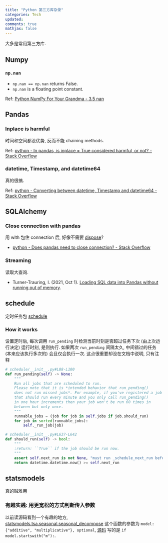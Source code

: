 ```yaml
---
title: "Python 第三方库杂录"
categories: Tech
updated: 
comments: true
mathjax: false
---
```


大多是常用第三方库.

## Numpy

### `np.nan`

- `np.nan == np.nan` returns False.
- `np.nan` is a floating point constant.

Ref: [Python NumPy For Your Grandma - 3.5 nan](https://www.gormanalysis.com/blog/python-numpy-for-your-grandma-3-5-nan)

<!-- more -->

## Pandas

### Inplace is harmful

时间和空间都没优势, 反而不能 chaining methods.

Ref: [python - In pandas, is inplace = True considered harmful, or not? - Stack Overflow](https://stackoverflow.com/questions/45570984/in-pandas-is-inplace-true-considered-harmful-or-not)

### datetime, Timestamp, and datetime64

真的很搞.

Ref: [python - Converting between datetime, Timestamp and datetime64 - Stack Overflow](https://stackoverflow.com/questions/13703720/converting-between-datetime-timestamp-and-datetime64)

## SQLAlchemy

### Close connection with pandas

用 with 包住 connection 后, 好像不需要 [dispose](https://docs.sqlalchemy.org/en/14/core/connections.html#engine-disposal)?

- [python - Does pandas need to close connection? - Stack Overflow](https://stackoverflow.com/questions/42034373/does-pandas-need-to-close-connection/42034432)

### Streaming

读取大查询.

- Turner-Trauring, I. (2021, Oct 1). [Loading SQL data into Pandas without running out of memory](https://pythonspeed.com/articles/pandas-sql-chunking/).

## schedule

定时任务包 [schedule](https://schedule.readthedocs.io/en/stable/)

### How it works

设置定时后, 每次调用 `run_pending` 时检测当前时刻是否超过任务下次 (由上次运行决定) 运行时刻, 是则执行. 如果两次 `run_pending` 间隔太久, 中间错过的任务 (本来应该执行多次的) 会且仅会执行一次. 这点很重要却没在文档中说明, 只有注释

```python
# schedule/__init__.py#L88-L100
def run_pending(self) -> None:
    """
    Run all jobs that are scheduled to run.
    Please note that it is *intended behavior that run_pending()
    does not run missed jobs*. For example, if you've registered a job
    that should run every minute and you only call run_pending()
    in one hour increments then your job won't be run 60 times in
    between but only once.
    """
    runnable_jobs = (job for job in self.jobs if job.should_run)
    for job in sorted(runnable_jobs):
        self._run_job(job)
```

```python
# schedule/__init__.py#L637-L642
def should_run(self) -> bool:
    """
    :return: ``True`` if the job should be run now.
    """
    assert self.next_run is not None, "must run _schedule_next_run before"
    return datetime.datetime.now() >= self.next_run
```

## statsmodels

真的贼难用

### 有趣实践: 用更宽松的方式判断传入参数

以前读源码看到一个有趣的地方, [statsmodels.tsa.seasonal.seasonal_decompose](https://www.statsmodels.org/dev/generated/statsmodels.tsa.seasonal.seasonal_decompose.html) 这个函数的参数为 `model: {"additive", "multiplicative"}, optional`, [源码](https://www.statsmodels.org/dev/_modules/statsmodels/tsa/seasonal.html#seasonal_decompose) 写的是 `if model.startswith("m"):`.